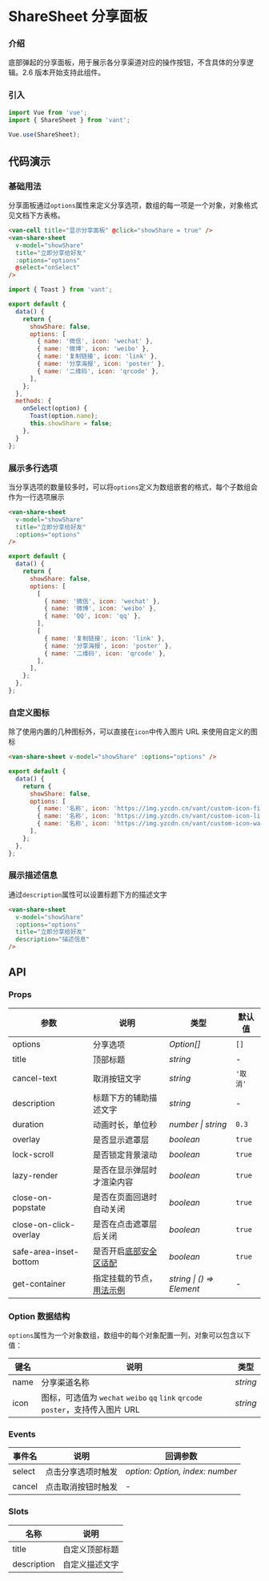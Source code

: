 # ShareSheet 分享面板

### 介绍

底部弹起的分享面板，用于展示各分享渠道对应的操作按钮，不含具体的分享逻辑。2.6 版本开始支持此组件。

### 引入

```js
import Vue from 'vue';
import { ShareSheet } from 'vant';

Vue.use(ShareSheet);
```

## 代码演示

### 基础用法

分享面板通过`options`属性来定义分享选项，数组的每一项是一个对象，对象格式见文档下方表格。

```html
<van-cell title="显示分享面板" @click="showShare = true" />
<van-share-sheet
  v-model="showShare"
  title="立即分享给好友"
  :options="options"
  @select="onSelect"
/>
```

```js
import { Toast } from 'vant';

export default {
  data() {
    return {
      showShare: false,
      options: [
        { name: '微信', icon: 'wechat' },
        { name: '微博', icon: 'weibo' },
        { name: '复制链接', icon: 'link' },
        { name: '分享海报', icon: 'poster' },
        { name: '二维码', icon: 'qrcode' },
      ],
    };
  },
  methods: {
    onSelect(option) {
      Toast(option.name);
      this.showShare = false;
    },
  }
};
```

### 展示多行选项

当分享选项的数量较多时，可以将`options`定义为数组嵌套的格式，每个子数组会作为一行选项展示

```html
<van-share-sheet
  v-model="showShare"
  title="立即分享给好友"
  :options="options"
/>
```

```js
export default {
  data() {
    return {
      showShare: false,
      options: [
        [
          { name: '微信', icon: 'wechat' },
          { name: '微博', icon: 'weibo' },
          { name: 'QQ', icon: 'qq' },
        ],
        [
          { name: '复制链接', icon: 'link' },
          { name: '分享海报', icon: 'poster' },
          { name: '二维码', icon: 'qrcode' },
        ],
      ],
    };
  },
};
```

### 自定义图标

除了使用内置的几种图标外，可以直接在`icon`中传入图片 URL 来使用自定义的图标

```html
<van-share-sheet v-model="showShare" :options="options" />
```

```js
export default {
  data() {
    return {
      showShare: false,
      options: [
        { name: '名称', icon: 'https://img.yzcdn.cn/vant/custom-icon-fire.png' },
        { name: '名称', icon: 'https://img.yzcdn.cn/vant/custom-icon-light.png' },
        { name: '名称', icon: 'https://img.yzcdn.cn/vant/custom-icon-water.png' },
      ],
    };
  },
};
```

### 展示描述信息

通过`description`属性可以设置标题下方的描述文字

```html
<van-share-sheet
  v-model="showShare"
  :options="options"
  title="立即分享给好友"
  description="描述信息"
/>
```

## API

### Props

| 参数 | 说明 | 类型 | 默认值 |
|------|------|------|------|
| options | 分享选项 | *Option[]* | `[]` |
| title | 顶部标题 | *string* | - |
| cancel-text | 取消按钮文字 | *string* | `'取消'` |
| description | 标题下方的辅助描述文字 | *string* | - |
| duration | 动画时长，单位秒 | *number \| string* | `0.3` |
| overlay | 是否显示遮罩层 | *boolean* | `true` |
| lock-scroll | 是否锁定背景滚动 | *boolean* | `true` |
| lazy-render | 是否在显示弹层时才渲染内容 | *boolean* | `true` |
| close-on-popstate | 是否在页面回退时自动关闭 | *boolean* | `true` |
| close-on-click-overlay | 是否在点击遮罩层后关闭 | *boolean* | `true` |
| safe-area-inset-bottom | 是否开启[底部安全区适配](#/zh-CN/quickstart#di-bu-an-quan-qu-gua-pei) | *boolean* | `true` |
| get-container | 指定挂载的节点，[用法示例](#/zh-CN/popup#zhi-ding-gua-zai-wei-zhi) | *string \| () => Element* | - |

### Option 数据结构

`options`属性为一个对象数组，数组中的每个对象配置一列，对象可以包含以下值：

| 键名 | 说明 | 类型 |
|------|------|------|
| name | 分享渠道名称 | *string* |
| icon | 图标，可选值为 `wechat` `weibo` `qq` `link` `qrcode` `poster`，支持传入图片 URL | *string* |

### Events

| 事件名 | 说明 | 回调参数 |
|------|------|------|
| select | 点击分享选项时触发 | *option: Option, index: number* |
| cancel | 点击取消按钮时触发 | - |

### Slots

| 名称 | 说明 |
|------|------|
| title | 自定义顶部标题 |
| description | 自定义描述文字 |
